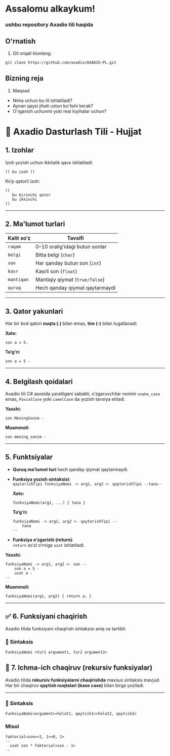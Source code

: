# Assalomu alkaykum!
### ushbu repository Axadio tili haqida

## O'rnatish

1. Git orqali klonlang:
```bash
git clone https://github.com/axadio/AXADIO-PL.git
```
## Bizning reja
1. Maqsad
  - Nima uchun bu til ishlatiladi?
  - Aynan qaysi jihati ustun bo'lishi kerak?
  - O'rganish uchunmi yoki real loyihalar uchun?


# 📘 Axadio Dasturlash Tili - Hujjat

## 1. Izohlar

Izoh yozish uchun ikkitalik qavs ishlatiladi:

```axadio
(( bu izoh ))
```

Ko‘p qatorli izoh:

```axadio
((
   bu birinchi qator
   bu ikkinchi
))
```

---

## 2. Ma'lumot turlari

| Kalit so‘z  | Tavsifi                        |
|-------------|--------------------------------|
| `raqam`     | 0–10 oralig‘idagi butun sonlar |
| `belgi`     | Bitta belgi (`char`)           |
| `son`       | Har qanday butun son (`int`)   |
| `kasr`      | Kasrli son (`float`)           |
| `mantiqan`  | Mantiqiy qiymat (`true/false`) |
| `quruq`     | Hech qanday qiymat qaytarmaydi |

---

## 3. Qator yakunlari

Har bir kod qatori **nuqta (.)** bilan emas, **tire (-)** bilan tugallanadi.

**Xato:**
```axadio
son a = 5.
```

**To‘g‘ri:**
```axadio
son a = 5 -
```

---

## 4. Belgilash qoidalari

Axadio tili C# asosida yaratilgani sababli, o‘zgaruvchilar nomini `snake_case` emas, `PascalCase` yoki `camelCase` da yozish tavsiya etiladi.

**Yaxshi:**
```axadio
son MeningSonim -
```

**Muammoli:**
```axadio
son mening_sonim -
```

---

## 5. Funktsiyalar

- **Quruq ma'lumot turi** hech qanday qiymat qaytarmaydi.

- **Funksiya yozish sintaksisi**:  
  `qaytarishTipi funksiyaNomi -> arg1, arg2 <- qaytarishTipi --tana--`

  **Xato:**
  ```axadio
  funksiyaNomi(arg1, ...) { tana }
  ```

  **To‘g‘ri:**
  ```axadio
  funksiyaNomi -> arg1, arg2 <- qaytarishTipi --
      tana
  --
  ```

- **Funksiya o‘zgarishi (return)**:  
  `return` so‘zi o‘rniga `uzat` ishlatiladi.

**Yaxshi:**
```axadio
funksiyaNomi -> arg1, arg2 <- son --
    son a = 5 -
    uzat a -
--
```

**Muammoli:**
```axadio
funksiyaNomi(arg1, arg2) { return a; }
```

---

## ✅ 6. Funksiyani chaqirish

Axadio tilida funksiyani chaqirish sintaksisi aniq va tartibli:

### 🔹 Sintaksis

```axadio
FunksiyaNomi <tur1 argument1, tur2 argument2>
```

## 🔁 7. Ichma-ich chaqiruv (rekursiv funksiyalar)

Axadio tilida **rekursiv funksiyalarni chaqirishda** maxsus sintaksis mavjud. Har bir chaqiruv **qaytish nuqtalari (base case)** bilan birga yoziladi.

---

### 🔹 Sintaksis

```axadio
FunksiyaNomi<argument><holat1, qaytish1><holat2, qaytish2>
```

### Misol
```axadio
faktorial<son><1, 1><0, 1>
--
  uzat son * faktorial<son - 1>
--
```
